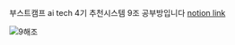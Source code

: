 부스트캠프 ai tech 4기 추천시스템 9조 공부방입니다 [notion link](https://www.notion.so/helloimyj/9-272454da7a894b189808dca2c8d28332)

![9해조](https://user-images.githubusercontent.com/46878756/196146102-b7c890c4-f439-4534-8d7c-418df4332d35.png)

